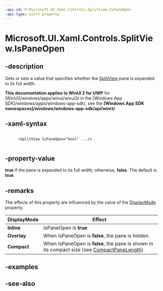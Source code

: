 ```yaml
---
-api-id: P:Microsoft.UI.Xaml.Controls.SplitView.IsPaneOpen
-api-type: winrt property
---
```


<!-- Property syntax
public bool IsPaneOpen { get;  set; }
-->

# Microsoft.UI.Xaml.Controls.SplitView.IsPaneOpen

## -description
Gets or sets a value that specifies whether the [SplitView](splitview.md) pane is expanded to its full width.

**This documentation applies to WinUI 2 for UWP** for [WinUI]/windows/apps/winui/winui3/ in the [Windows App SDK]/windows/apps/windows-app-sdk/, see the **[Windows App SDK namespaces]/windows/windows-app-sdk/api/winrt/**.

## -xaml-syntax
```xaml

      <SplitView IsPaneOpen="bool" .../>
    
```


## -property-value
**true** if the pane is expanded to its full width; otherwise, **false**. The default is **true**.

## -remarks

The effects of this property are influenced by the value of the [DisplayMode](splitview_displaymode.md) property.

| DisplayMode | Effect |
|---|---|
| **Inline** | IsPaneOpen is **true**. |
| **Overlay** | When IsPaneOpen is **false**, the pane is hidden. |
| **Compact** | When IsPaneOpen is **false**, the pane is shown in its compact size (see [CompactPaneLength](splitview_compactpanelength.md)). |

## -examples

## -see-also
